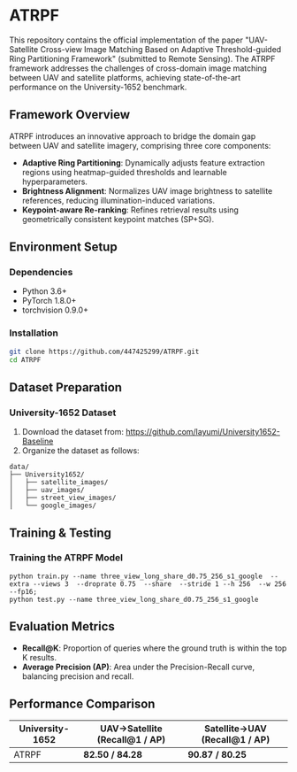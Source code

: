 # ATRPF

This repository contains the official implementation of the paper "UAV-Satellite Cross-view Image Matching Based on Adaptive Threshold-guided Ring Partitioning Framework" (submitted to Remote Sensing). The ATRPF framework addresses the challenges of cross-domain image matching between UAV and satellite platforms, achieving state-of-the-art performance on the University-1652 benchmark.

## Framework Overview

ATRPF introduces an innovative approach to bridge the domain gap between UAV and satellite imagery, comprising three core components:
- **Adaptive Ring Partitioning**: Dynamically adjusts feature extraction regions using heatmap-guided thresholds and learnable hyperparameters.
- **Brightness Alignment**: Normalizes UAV image brightness to satellite references, reducing illumination-induced variations.
- **Keypoint-aware Re-ranking**: Refines retrieval results using geometrically consistent keypoint matches (SP+SG).


## Environment Setup

### Dependencies
- Python 3.6+
- PyTorch 1.8.0+
- torchvision 0.9.0+

### Installation
```bash
git clone https://github.com/447425299/ATRPF.git
cd ATRPF
```

## Dataset Preparation

### University-1652 Dataset
1. Download the dataset from: https://github.com/layumi/University1652-Baseline
2. Organize the dataset as follows:
```
data/
├── University1652/
│   ├── satellite_images/
│   ├── uav_images/
│   ├── street_view_images/
│   └── google_images/
```

## Training & Testing

### Training the ATRPF Model
```
python train.py --name three_view_long_share_d0.75_256_s1_google  --extra --views 3  --droprate 0.75  --share  --stride 1 --h 256  --w 256 --fp16; 
python test.py --name three_view_long_share_d0.75_256_s1_google
```


## Evaluation Metrics
- **Recall@K**: Proportion of queries where the ground truth is within the top K results.
- **Average Precision (AP)**: Area under the Precision-Recall curve, balancing precision and recall.

## Performance Comparison

| University-1652 | UAV→Satellite (Recall@1 / AP) | Satellite→UAV (Recall@1 / AP) |
|--------|------------------------------|------------------------------|
| ATRPF  | **82.50 / 84.28**          | **90.87 / 80.25**          |

```
